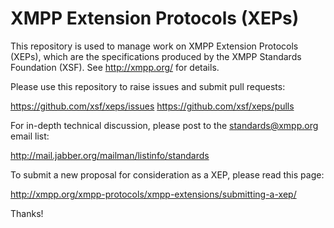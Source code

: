 XMPP Extension Protocols (XEPs)
=========

This repository is used to manage work on XMPP Extension Protocols
(XEPs), which are the specifications produced by the XMPP Standards
Foundation (XSF). See http://xmpp.org/ for details.

Please use this repository to raise issues and submit pull requests:

https://github.com/xsf/xeps/issues
https://github.com/xsf/xeps/pulls

For in-depth technical discussion, please post to the standards@xmpp.org 
email list:

http://mail.jabber.org/mailman/listinfo/standards

To submit a new proposal for consideration as a XEP, please read this
page:

http://xmpp.org/xmpp-protocols/xmpp-extensions/submitting-a-xep/

Thanks!

